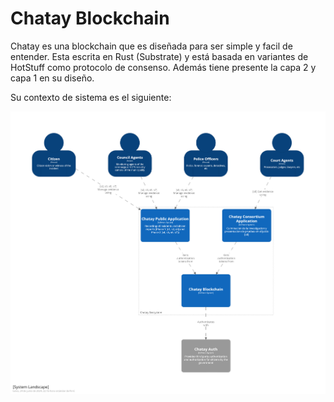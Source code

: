 # Chatay Blockchain

Chatay es una blockchain que es diseñada para ser simple y facil de entender. Esta escrita en Rust (Substrate) y está basada en variantes de HotStuff como protocolo de consenso. Además tiene presente la capa 2 y capa 1 en su diseño.

Su contexto de sistema es el siguiente:

![chatay-c4-model](/architecture-model/chatay-c4-model.png)

